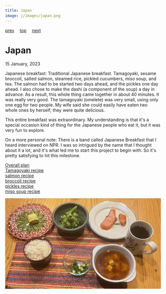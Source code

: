 ```yaml
---
title: Japan
image: j/images/japan.png
---
```

[prev](jamaica.md)&emsp;
[top](../index.md)&emsp;
[next](jordan.md)
# Japan
15 January, 2023

Japanese breakfast: Traditional Japanese breakfast.  Tamagoyaki,
sesame broccoli, salted salmon, steamed rice, pickled cucumbers, miso
soup, and tea. The salmon had to be started two days ahead, and the
pickles one day ahead. I also chose to make the dashi (a component of
the soup) a day in advance. As a result, this whole thing came
together in about 40 minutes. It was really very good. The tamagoyaki
(omelete) was very small, using only one egg for two people. My wife
said she could easily have eaten two whole ones by herself; they were
quite delicious.

This entire breakfast was extraordinary. My understanding is that it's
a special occasion kind of thing for the Japanese people who eat it,
but it was very fun to explore.

On a more personal note: There is a band called Japanese Breakfast
that I heard interviewed on NPR. I was so intrigued by the name that I
thought about it a lot, and it's what led me to start this project to
begin with. So it's pretty satisfying to hit this milestone.

[Overall plan](https://www.justonecookbook.com/traditional-japanese-breakfast-at-home/)<br>
[Tamagoyaki recipe](https://www.justonecookbook.com/quick-and-easy-tamagoyaki/)<br>
[salmon recipe](https://www.justonecookbook.com/how-to-cook-salmon-salted-salmon/)<br>
[broccoli recipe](https://www.justonecookbook.com/broccoli-blanched-with-sesame-oil/)<br>
[pickles recipe](https://www.justonecookbook.com/pickled-cucumber/)<br>
[miso soup recipe](https://www.foodnetwork.com/recipes/food-network-kitchen/miso-soup-recipe-2102742)<br>

![breakfast](images/japan.jpeg)
